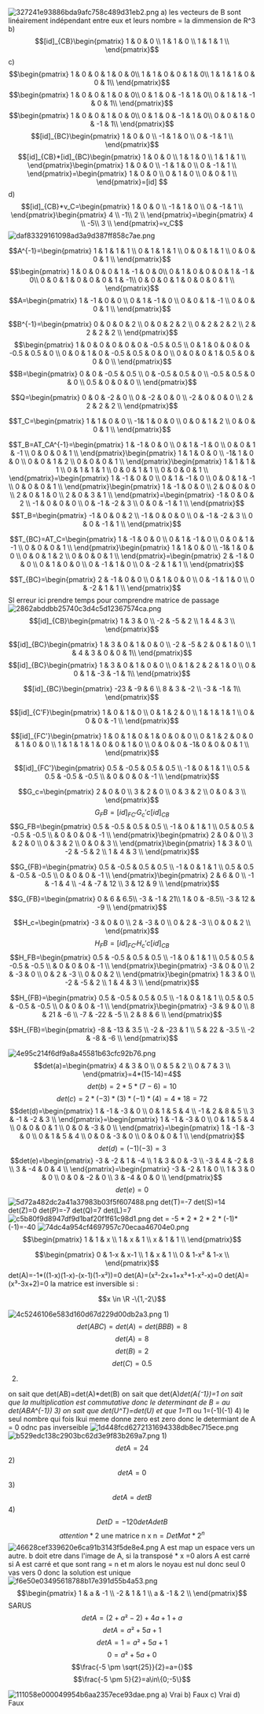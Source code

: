 ![327241e93886bda9afc758c489d31eb2.png](../../_resources/327241e93886bda9afc758c489d31eb2.png)
a) les vecteurs de B sont linéairement indépendant entre eux et leurs nombre = la dimmension de R^3
b) 
$$[id]_{CB}\begin{pmatrix}
1 & 0 & 0 \\
1 & 1 & 0 \\
1 & 1 & 1 \\
\end{pmatrix}$$ 
c)
$$\begin{pmatrix}
1 & 0 & 0 & 1 & 0 & 0\\
1 & 1 & 0 & 0 & 1 & 0\\
1 & 1 & 1 & 0 & 0 & 1\\
\end{pmatrix}$$ 
$$\begin{pmatrix}
1 & 0 & 0 & 1 & 0 & 0\\
0 & 1 & 0 & -1 & 1 & 0\\
0 & 1 & 1 & -1 & 0 & 1\\
\end{pmatrix}$$ 
$$\begin{pmatrix}
1 & 0 & 0 & 1 & 0 & 0\\
0 & 1 & 0 & -1 & 1 & 0\\
0 & 0 & 1 & 0 & -1 & 1\\
\end{pmatrix}$$ 
$$[id]_{BC}\begin{pmatrix}
1 & 0 & 0 \\
-1 & 1 & 0 \\
0 & -1 & 1 \\
\end{pmatrix}$$ 
$$[id]_{CB}*[id]_{BC}\begin{pmatrix}
1 & 0 & 0 \\
1 & 1 & 0 \\
1 & 1 & 1 \\
\end{pmatrix}\begin{pmatrix}
1 & 0 & 0 \\
-1 & 1 & 0 \\
0 & -1 & 1 \\
\end{pmatrix}=\begin{pmatrix}
1 & 0 & 0 \\
0 & 1 & 0 \\
0 & 0 & 1 \\
\end{pmatrix}=[id] $$ 
d)
$$[id]_{CB}*v_C=\begin{pmatrix}
1 & 0 & 0 \\
-1 & 1 & 0 \\
0 & -1 & 1 \\
\end{pmatrix}\begin{pmatrix}
4 \\
-1\\
2 \\
\end{pmatrix}=\begin{pmatrix}
4 \\
-5\\
3 \\
\end{pmatrix}=v_C$$
![daf83329161098ad3a9d387ff858c7ae.png](../../_resources/daf83329161098ad3a9d387ff858c7ae.png)

$$A^{-1}=\begin{pmatrix}
1 & 1 & 1 & 1 \\
0 & 1 & 1 & 1 \\
0 & 0 & 1 & 1 \\
0 & 0 & 0 & 1 \\
\end{pmatrix}$$
$$\begin{pmatrix}
1 & 0 & 0 & 0 & 1 & -1 & 0 & 0\\
0 & 1 & 0 & 0 & 0 & 1 & -1 & 0\\
0 & 0 & 1 & 0 & 0 & 0 & 1 & -1\\
0 & 0 & 0 & 1 & 0 & 0 & 0 & 1 \\
\end{pmatrix}$$
$$A=\begin{pmatrix}
1 & -1 & 0 & 0 \\
0 & 1 & -1 & 0 \\
0 & 0 & 1 & -1 \\
0 & 0 & 0 & 1 \\
\end{pmatrix}$$

$$B^{-1}=\begin{pmatrix}
0 & 0 & 0 & 2 \\
0 & 0 & 2 & 2 \\
0 & 2 & 2 & 2 \\
2 & 2 & 2 & 2 \\
\end{pmatrix}$$
$$\begin{pmatrix}
1 & 0 & 0 & 0 & 0 & 0 & -0.5 & 0.5 \\
0 & 1 & 0 & 0 & 0 & -0.5 & 0.5 & 0 \\
0 & 0 & 1 & 0 & -0.5 & 0.5 & 0 & 0 \\
0 & 0 & 0 & 1 & 0.5 & 0 & 0 & 0 \\
\end{pmatrix}$$
$$B=\begin{pmatrix}
0 & 0 & -0.5 & 0.5 \\
0 & -0.5 & 0.5 & 0 \\
-0.5 & 0.5 & 0 & 0 \\
0.5 & 0 & 0 & 0  \\
\end{pmatrix}$$

$$Q=\begin{pmatrix}
0 & 0 & -2 & 0 \\
0 & -2 & 0 & 0 \\
-2 & 0 & 0 & 0 \\
2 & 2 & 2 & 2 \\
\end{pmatrix}$$

$$T_C=\begin{pmatrix}
1 & 1 & 0 & 0 \\
-1& 1 & 0 & 0 \\
0 & 0 & 1 & 2 \\
0 & 0 & 0 & 1 \\
\end{pmatrix}$$

$$T_B=AT_CA^{-1}=\begin{pmatrix}
1 & -1 & 0 & 0 \\
0 & 1 & -1 & 0 \\
0 & 0 & 1 & -1 \\
0 & 0 & 0 & 1 \\
\end{pmatrix}\begin{pmatrix}
1 & 1 & 0 & 0 \\
-1& 1 & 0 & 0 \\
0 & 0 & 1 & 2 \\
0 & 0 & 0 & 1 \\
\end{pmatrix}\begin{pmatrix}
1 & 1 & 1 & 1 \\
0 & 1 & 1 & 1 \\
0 & 0 & 1 & 1 \\
0 & 0 & 0 & 1 \\
\end{pmatrix}=\begin{pmatrix}
1 & -1 & 0 & 0 \\
0 & 1 & -1 & 0 \\
0 & 0 & 1 & -1 \\
0 & 0 & 0 & 1 \\
\end{pmatrix}\begin{pmatrix}
1 & -1 & 0 & 0 \\
2 & 0 & 0 & 0 \\
2 & 0 & 1 & 0 \\
2 & 0 & 3 & 1 \\
\end{pmatrix}=\begin{pmatrix}
-1 & 0 & 0 & 2 \\
-1 & 0 & 0 & 0 \\
0 & -1 & -2 & 3 \\
0 & 0 & -1 & 1 \\
\end{pmatrix}$$
$$T_B=\begin{pmatrix}
-1 & 0 & 0 & 2 \\
-1 & 0 & 0 & 0 \\
0 & -1 & -2 & 3 \\
0 & 0 & -1 & 1 \\
\end{pmatrix}$$

$$T_{BC}=AT_C=\begin{pmatrix}
1 & -1 & 0 & 0 \\
0 & 1 & -1 & 0 \\
0 & 0 & 1 & -1 \\
0 & 0 & 0 & 1 \\
\end{pmatrix}\begin{pmatrix}
1 & 1 & 0 & 0 \\
-1& 1 & 0 & 0 \\
0 & 0 & 1 & 2 \\
0 & 0 & 0 & 1 \\
\end{pmatrix}=\begin{pmatrix}
2 & -1 & 0 & 0 \\
0 & 1 & 0 & 0 \\
0 & -1 & 1 & 0 \\
0 & -2 & 1 & 1 \\
\end{pmatrix}$$

$$T_{BC}=\begin{pmatrix}
2 & -1 & 0 & 0 \\
0 & 1 & 0 & 0 \\
0 & -1 & 1 & 0 \\
0 & -2 & 1 & 1 \\
\end{pmatrix}$$
SI erreur ici prendre temps pour comprendre matrice de passage
![2862abddbb25740c3d4c5d12367574ca.png](../../_resources/2862abddbb25740c3d4c5d12367574ca.png)
$$[id]_{CB}\begin{pmatrix}
1 & 3 & 0 \\
-2 & -5 & 2 \\
1 & 4 & 3 \\
\end{pmatrix}$$

$$[id]_{BC}\begin{pmatrix}
1 & 3 & 0 & 1 & 0 & 0 \\
-2 & -5 & 2 & 0 & 1 & 0 \\
1 & 4 & 3 & 0 & 0 & 1\\
\end{pmatrix}$$
$$[id]_{BC}\begin{pmatrix}
1 & 3 & 0 & 1 & 0 & 0 \\
0 & 1 & 2 & 2 & 1 & 0 \\
0 & 0 & 1 & -3 & -1 & 1\\
\end{pmatrix}$$

$$[id]_{BC}\begin{pmatrix}
 -23 & -9 & 6 \\
 8 & 3 & -2 \\
 -3 & -1 & 1\\
\end{pmatrix}$$

$$[id]_{C'F}\begin{pmatrix}
1 & 0 & 1 & 0 \\
0 & 1 & 2 & 0 \\
1 & 1 & 1 & 1 \\
0 & 0 & 0 & -1 \\
\end{pmatrix}$$

$$[id]_{FC'}\begin{pmatrix}
1 & 0 & 1 & 0 & 1 & 0 & 0 & 0 \\
0 & 1 & 2 & 0 & 0 & 1 & 0 & 0 \\
1 & 1 & 1 & 1 & 0 & 0 & 1 & 0 \\
0 & 0 & 0 & -1& 0 & 0 & 0 & 1 \\
\end{pmatrix}$$

$$[id]_{FC'}\begin{pmatrix}
0.5 & -0.5 & 0.5 & 0.5 \\
-1 & 0 & 1 & 1 \\
 0.5 & 0.5 & -0.5 & -0.5 \\
& 0 & 0 & 0 & -1 \\
\end{pmatrix}$$

$$G_c=\begin{pmatrix}
2 & 0 & 0  \\
3 & 2 & 0  \\
0 & 3 & 2  \\
0 & 0 & 3  \\
\end{pmatrix}$$
$$G_FB=[id]_{FC'}G_c'c[id]_{CB}$$
$$G_FB=\begin{pmatrix}
0.5 & -0.5 & 0.5 & 0.5 \\
-1 & 0 & 1 & 1 \\
 0.5 & 0.5 & -0.5 & -0.5 \\
& 0 & 0 & 0 & -1 \\
\end{pmatrix}\begin{pmatrix}
2 & 0 & 0  \\
3 & 2 & 0  \\
0 & 3 & 2  \\
0 & 0 & 3  \\
\end{pmatrix}\begin{pmatrix}
1 & 3 & 0 \\
-2 & -5 & 2 \\
1 & 4 & 3 \\
\end{pmatrix}$$

$$G_{FB}=\begin{pmatrix}
0.5 & -0.5 & 0.5 & 0.5 \\
-1 & 0 & 1 & 1 \\
 0.5 & 0.5 & -0.5 & -0.5 \\
0 & 0 & 0 & -1 \\
\end{pmatrix}\begin{pmatrix}
2 & 6 & 0  \\
-1 & -1 & 4  \\
-4 & -7 & 12  \\
3 & 12 & 9  \\
\end{pmatrix}$$

$$G_{FB}=\begin{pmatrix}
0 & 6 & 6.5\\
-3 & -1 & 21\\
1 & 0 & -8.5\\
-3 & 12 & -9  \\
\end{pmatrix}$$

$$H_c=\begin{pmatrix}
-3 & 0 & 0  \\
2 & -3 & 0  \\
0 & 2 & -3  \\
0 & 0 & 2  \\
\end{pmatrix}$$
$$H_FB=[id]_{FC'}H_c'c[id]_{CB}$$
$$H_FB=\begin{pmatrix}
0.5 & -0.5 & 0.5 & 0.5 \\
-1 & 0 & 1 & 1 \\
 0.5 & 0.5 & -0.5 & -0.5 \\
& 0 & 0 & 0 & -1 \\
\end{pmatrix}\begin{pmatrix}
-3 & 0 & 0  \\
2 & -3 & 0  \\
0 & 2 & -3  \\
0 & 0 & 2  \\
\end{pmatrix}\begin{pmatrix}
1 & 3 & 0 \\
-2 & -5 & 2 \\
1 & 4 & 3 \\
\end{pmatrix}$$

$$H_{FB}=\begin{pmatrix}
0.5 & -0.5 & 0.5 & 0.5 \\
-1 & 0 & 1 & 1 \\
 0.5 & 0.5 & -0.5 & -0.5 \\
0 & 0 & 0 & -1 \\
\end{pmatrix}\begin{pmatrix}
-3 & 9 & 0  \\
8 & 21 & -6  \\
-7 & -22 & -5  \\
2 & 8 & 6  \\
\end{pmatrix}$$

$$H_{FB}=\begin{pmatrix}
-8 & -13 & 3.5  \\
-2 & -23 & 1  \\
5 & 22 & -3.5  \\
-2 & -8 & -6  \\
\end{pmatrix}$$

![4e95c214f6df9a8a45581b63cfc92b76.png](../../_resources/4e95c214f6df9a8a45581b63cfc92b76.png)
$$det(a)=\begin{pmatrix}
4 & 3 & 0 \\
0 & 5 & 2 \\
0 & 7 & 3 \\
\end{pmatrix}=4*(15-14)=4$$
$$det(b)=2*5*(7-6)=10$$
$$det(c)=2*(-3)*(3)*(-1)*(4)=4*18=72$$
$$det(d)=\begin{pmatrix}
1 & -1 & -3 & 0 \\
0 & 1 & 5 & 4 \\
-1 & 2 & 8 & 5 \\
3 & -1 & -2 & 3 \\
\end{pmatrix}=\begin{pmatrix}
1 & -1 & -3 & 0 \\
0 & 1 & 5 & 4 \\
0 & 0 & 0 & 1 \\
0 & 0 & -3 & 0 \\
\end{pmatrix}=\begin{pmatrix}
1 & -1 & -3 & 0 \\
0 & 1 & 5 & 4 \\
0 & 0 & -3 & 0 \\
0 & 0 & 0 & 1 \\
\end{pmatrix}$$
$$det(d)=(-1)(-3)=3$$
$$det(e)=\begin{pmatrix}
-3 & -2 & 1 & -4 \\
1 & 3 & 0 & -3 \\
-3 & 4 & -2 & 8 \\
3 & -4 & 0 & 4 \\
\end{pmatrix}=\begin{pmatrix}
-3 & -2 & 1 & 0 \\
1 & 3 & 0 & 0 \\
0 & 0 & -2 & 0 \\
3 & -4 & 0 & 0 \\
\end{pmatrix}$$
$$det(e)=0$$
![5d72a482dc2a41a37983b03f5f607488.png](../../_resources/5d72a482dc2a41a37983b03f5f607488.png)
det(T)=-7
det(S)=14
det(Z)=0
det(P)=-7
det(Q)=7
det(L)=7
![c5b80f9d8947df9d1baf20f1f61c98d1.png](../../_resources/c5b80f9d8947df9d1baf20f1f61c98d1.png)
det = -5 * 2 * 2 * 2 * (-1)*(-1)=-40
![74dc4a954cf4697957c70ecaa46704e0.png](../../_resources/74dc4a954cf4697957c70ecaa46704e0.png)
$$\begin{pmatrix}
1 & 1 & x \\
1 & x & 1 \\
x & 1 & 1 \\
\end{pmatrix}$$

$$\begin{pmatrix}
0 & 1-x & x-1 \\
1 & x & 1 \\
0 & 1-x² & 1-x \\
\end{pmatrix}$$
det(A)=-1*((1-x)(1-x)-(x-1)(1-x²))=0
det(A)=(x²-2x+1+x³+1-x²-x)=0
det(A)=(x³-3x+2)=0
la matrice est inversible si : 

$$x \in \R -\{1,-2\}$$

![4c5246106e583d160d67d229d00db2a3.png](../../_resources/4c5246106e583d160d67d229d00db2a3.png)
1)
$$det(ABC)=det(A)=det(BBB)=8$$
$$det(A)=8$$
$$det(B)=2$$
$$det(C)=0.5$$

2)
on sait que det(AB)=det(A)*det(B)
on sait que det(A)*det(A{⁻1})=1
on sait que la multiplication est commutative 
donc le determinant de B = au det(ABA^{-1})
3)
on sait que det(U^T)=det(U) et que 1=1*1 ou 1=(-1)(-1)
4)
le seul nombre qui fois lkui meme donne zero est zero donc le determiant de A = 0 odnc pas inverseible
![1d448fcd6272131694338db8ec715ece.png](../../_resources/1d448fcd6272131694338db8ec715ece.png)
![b529edc138c2903bc62d3e9f83b269a7.png](../../_resources/b529edc138c2903bc62d3e9f83b269a7.png)
1)
$$detA=24$$
2)
$$detA=0$$
3)
$$detA=detB$$
4)
$$DetD=-120detAdetB$$
$$attention *2 \text{ une matrice n x n}= DetMat*2^n$$
![46628cef339620e6ca91b3143f5de8e4.png](../../_resources/46628cef339620e6ca91b3143f5de8e4.png)
A est map un espace vers un autre.
b doit etre dans l'image de A,
si la transposé * x =0 alors A est carré
si A est carré et que sont rang = n et m
alors le noyau est nul
donc seul 0 vas vers 0
donc la solution est unique
![f6e50e03495618788b17e391d55b4a53.png](../../_resources/f6e50e03495618788b17e391d55b4a53.png)
$$\begin{pmatrix}
1 & a & -1 \\
-2 & 1 & 1 \\
a & -1 & 2 \\
\end{pmatrix}$$
SARUS
$$detA =(2+a²-2)+4a+1+a$$
$$detA =a²+5a+1$$
$$detA =1=a²+5a+1$$
$$0=a²+5a+0$$
$$\frac{-5 \pm \sqrt{25}}{2}=a={}$$
$$\frac{-5 \pm 5}{2}=a\in\{0;-5\}$$

![111058e000049954b6aa2357ece93dae.png](../../_resources/111058e000049954b6aa2357ece93dae.png)
a) Vrai
b) Faux
c) Vrai
d) Faux
